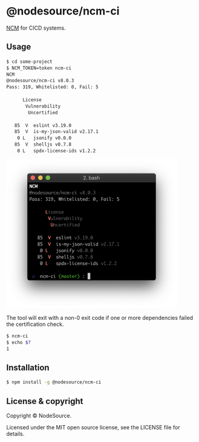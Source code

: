 # @nodesource/ncm-ci
[NCM](https://nodesource.com/products/certified-modules) for CICD systems.

## Usage

```bash
$ cd some-project
$ NCM_TOKEN=token ncm-ci
NCM
@nodesource/ncm-ci v8.0.3
Pass: 319, Whitelisted: 0, Fail: 5

      License
       Vulnerability
        Uncertified

   85  V  eslint v3.19.0
   85  V  is-my-json-valid v2.17.1
    0 L   jsonify v0.0.0
   85  V  shelljs v0.7.8
    0 L   spdx-license-ids v1.2.2

```

<img src='screenshot.png' width='451' />

The tool will exit with a non-0 exit code if one or more dependencies failed
the certification check.

```bash
$ ncm-ci
$ echo $?
1
```

## Installation

```bash
$ npm install -g @nodesource/ncm-ci
```

## License & copyright

Copyright &copy; NodeSource.

Licensed under the MIT open source license, see the LICENSE file for details.
